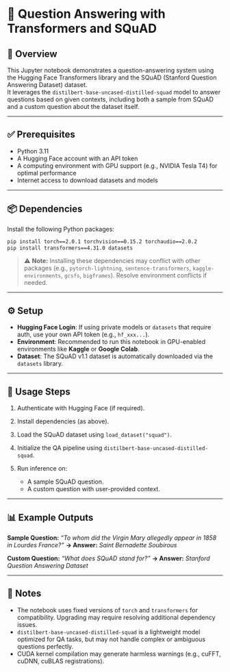 # 🧠 Question Answering with Transformers and SQuAD

## 📌 Overview  
This Jupyter notebook demonstrates a question-answering system using the Hugging Face Transformers library and the SQuAD (Stanford Question Answering Dataset) dataset.  
It leverages the `distilbert-base-uncased-distilled-squad` model to answer questions based on given contexts, including both a sample from SQuAD and a custom question about the dataset itself.

---

## ✅ Prerequisites
- Python 3.11  
- A Hugging Face account with an API token  
- A computing environment with GPU support (e.g., NVIDIA Tesla T4) for optimal performance  
- Internet access to download datasets and models  

---

## 📦 Dependencies

Install the following Python packages:

```bash
pip install torch==2.0.1 torchvision==0.15.2 torchaudio==2.0.2
pip install transformers==4.31.0 datasets
````

> ⚠️ **Note:** Installing these dependencies may conflict with other packages (e.g., `pytorch-lightning`, `sentence-transformers`, `kaggle-environments`, `gcsfs`, `bigframes`).
> Resolve environment conflicts if needed.

---

## ⚙️ Setup

* **Hugging Face Login**: If using private models or `datasets` that require auth, use your own API token (e.g., `hf_xxx...`).
* **Environment**: Recommended to run this notebook in GPU-enabled environments like **Kaggle** or **Google Colab**.
* **Dataset**: The SQuAD v1.1 dataset is automatically downloaded via the `datasets` library.

---

## 🚀 Usage Steps

1. Authenticate with Hugging Face (if required).
2. Install dependencies (as above).
3. Load the SQuAD dataset using `load_dataset("squad")`.
4. Initialize the QA pipeline using `distilbert-base-uncased-distilled-squad`.
5. Run inference on:

   * A sample SQuAD question.
   * A custom question with user-provided context.

---

## 📊 Example Outputs

**Sample Question:**
*“To whom did the Virgin Mary allegedly appear in 1858 in Lourdes France?”*
**→ Answer:** *Saint Bernadette Soubirous*

**Custom Question:**
*“What does SQuAD stand for?”*
**→ Answer:** *Stanford Question Answering Dataset*

---

## 📝 Notes

* The notebook uses fixed versions of `torch` and `transformers` for compatibility.
  Upgrading may require resolving additional dependency issues.
* `distilbert-base-uncased-distilled-squad` is a lightweight model optimized for QA tasks,
  but may not handle complex or ambiguous questions perfectly.
* CUDA kernel compilation may generate harmless warnings (e.g., cuFFT, cuDNN, cuBLAS registrations).
